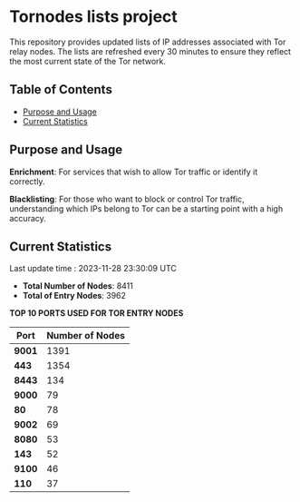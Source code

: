 # Tornodes lists project

This repository provides updated lists of IP addresses associated with Tor relay nodes. The lists are refreshed every 30 minutes to ensure they reflect the most current state of the Tor network.

## Table of Contents

- [Purpose and Usage](#purpose-and-usage)
- [Current Statistics](#current-statistics)


## Purpose and Usage

**Enrichment**: For services that wish to allow Tor traffic or identify it correctly.

**Blacklisting**: For those who want to block or control Tor traffic, understanding which IPs belong to Tor can be a starting point with a high accuracy.

## Current Statistics

Last update time : 2023-11-28 23:30:09 UTC

- **Total Number of Nodes**: 8411
- **Total of Entry Nodes**: 3962

**TOP 10 PORTS USED FOR TOR ENTRY NODES**

| **Port** | **Number of Nodes** |
|------|-----------------|
| **9001**   | 1391  |
| **443**   | 1354  |
| **8443**   | 134  |
| **9000**   | 79  |
| **80**   | 78  |
| **9002**   | 69  |
| **8080**   | 53  |
| **143**   | 52  |
| **9100**   | 46  |
| **110**   | 37  |

